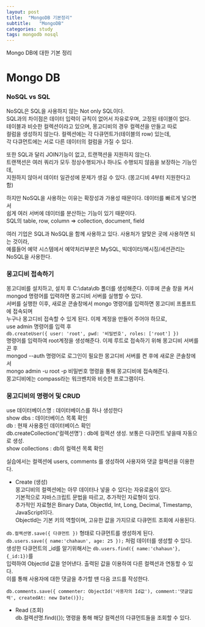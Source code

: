 ```yaml
---
layout: post
title:  "MongoDB 기본정리"
subtitle:   "MongoDB"
categories: study
tags: mongodb nosql
---
```


Mongo DB에 대한 기본 정리

# Mongo DB

### NoSQL vs SQL

NoSQL은 SQL을 사용하지 않는 Not only SQL이다.  
SQL과의 차이점은 데이터 입력이 규칙이 없어서 자유로우며, 고정된 테이블이 없다.  
테이블과 비슷한 컬렉션이라고 있으며, 몽고디비의 경우 컬렉션을 만들고 따로  
컬럼을 생성하지 않는다. 컬렉션에는 각 다큐먼트가(테이블의 row) 있는데,  
각 다큐먼트에는 서로 다른 데이터의 컬럼을 가질 수 있다.  

또한 SQL과 달리 JOIN기능이 없고, 트랜잭션을 지원하지 않는다.  
트랜잭션은 여러 쿼리가 모두 정상수행되거나 하나도 수행되지 않음을 보장하는 기능인데,  
지원하지 않아서 데이터 일관성에 문제가 생길 수 있다. (몽고디비 4부터 지원한다고 함)  

하지만 NoSQL을 사용하는 이유는 확장성과 가용성 때문이다. 데이터를 빠르게 넣으면서  
쉽게 여러 서버에 데이터를 분산하는 기능이 있기 때문이다.  
SQL의 table, row, column => collection, document, field  

여러 기업은 SQL과 NoSQL을 함께 사용하고 있다. 사용처가 알맞은 곳에 사용하면 되는 것이라,  
예를들어 예약 시스템에서 예약처리부분은 MySQL, 빅데이터/메시징/세션관리는 NoSQL을 사용한다.  

### 몽고디비 접속하기

몽고디비를 설치하고, 설치 후 C:\data\db 폴더를 생성해준다. 이후에 콘솔 창을 켜서  
mongod 명령어를 입력하면 몽고디비 서버를 실행할 수 있다.  
서버를 실행한 이후, 새로운 콘솔창에서 mongo 명령어를 입력하면 몽고디비 프롬프트에 접속되며  
누구나 몽고디비 접속할 수 있게 된다. 이제 계정을 만들어 주어야 하므로,  
use admin 명령어를 입력 후  
`db.createUser({ user: 'root', pwd: '비밀번호', roles: ['root'] })`  
명령어를 입력하여 root계정을 생성해준다. 이제 루트로 접속하기 위해 몽고디비 서버를 끈 후  
mongod --auth 명령어로 로그인이 필요한 몽고디비 서버를 켠 후에 새로운 콘솔창에서  
mongo admin -u root -p 비밀번호 명령을 통해 몽고디비에 접속해준다.  
몽고디비에는 compass라는 워크벤치와 비슷한 프로그램이다.  

### 몽고디비의 명령어 및 CRUD

use 데이터베이스명 : 데이터베이스를 하나 생성한다  
show dbs : 데이터베이스 목록 확인  
db : 현재 사용중인 데이터베이스 확인  
db.createCollection('컬렉션명') : db에 컬렉션 생성. 보통은 다큐먼트 넣을때 자동으로 생성.  
show collections : db의 컬렉션 목록 확인

실습에서는 컬렉션에 users, comments 를 생성하여 사용자와 댓글 컬렉션을 이용한다.  
* Create (생성)  
몽고디비의 컬렉션에는 아무 데이터나 넣을 수 있다는 자유로움이 있다.  
기본적으로 자바스크립트 문법을 따르고, 추가적인 자료형이 있다.  
추가적인 자료형은 Binary Data, ObjectId, Int, Long, Decimal, Timestamp, JavaScript이다.  
ObjectId는 기본 키의 역할이며, 고유한 값을 가지므로 다큐먼트 조회에 사용된다.  

`db.컬렉션명.save({ 다큐먼트 })` 형태로 다큐먼트를 생성하게 된다.  
`db.users.save({ name:'chahaun', age: 25 });` 처럼 데이터를 생성할 수 있다.  
생성한 다큐먼트의 \_id를 알기위해서는 `db.users.find({ name:'chahaun'}, {_id:1})`를  
입력하여 ObjectId 값을 얻어낸다. 출력된 값을 이용하여 다른 컬렉션과 연동할 수 있다.  
이를 통해 사용자에 대한 댓글을 추가할 땐 다음 코드를 작성한다.  
~~~
db.comments.save({ commenter: ObjectId('사용자의 Id값'), comment:'댓글입력', createdAt: new Date()});
~~~

* Read (조회)  
db.컬렉션명.find({}); 명령을 통해 해당 컬렉션의 다큐먼트들을 조회할 수 있다.  



